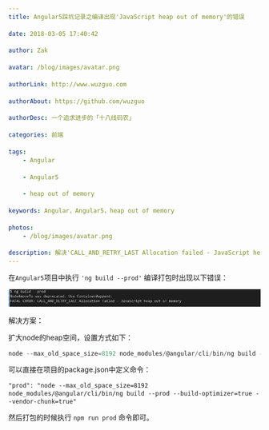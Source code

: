 ```yaml
---
title: Angular5踩坑记录之编译出现'JavaScript heap out of memory'的错误

date: 2018-03-05 17:40:42

author: Zak

avatar: /blog/images/avatar.png

authorLink: http://www.wuzguo.com

authorAbout: https://github.com/wuzguo

authorDesc: 一个追求进步的「十八线码农」

categories: 前端

tags:
	- Angular

	- Angular5

	- heap out of memory

keywords: Angular，Angular5，heap out of memory

photos:
	- /blog/images/avatar.png

description: 解决'CALL_AND_RETRY_LAST Allocation failed - JavaScript heap out of memory'的错误
---
```


在`Angular5`项目中执行 `'ng build --prod'` 编译打包时出现以下错误：

![](/images/201803/4.jpg)

解决方案：

 扩大node的heap空间，设置方式如下：

```js
node --max_old_space_size=8192 node_modules/@angular/cli/bin/ng build --prod
```

可以直接在项目的package.json中定义命令：

```
"prod": "node --max_old_space_size=8192 node_modules/@angular/cli/bin/ng build --prod --build-optimizer=true --vendor-chunk=true"
```

然后打包的时候执行 `npm run prod` 命令即可。